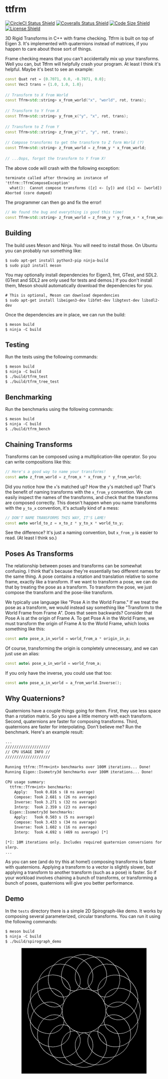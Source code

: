 # ttfrm #

[![CircleCI Status Shield][shield_circleci]][build_circleci]
[![Coveralls Status Shield][shield_coveralls]][build_coveralls]
[![Code Size Shield][shield_code_size]][ref_floppy_disk]
[![License Shield][shield_license]][file_license_md]

3D Rigid Transforms in C++ with frame checking. Ttfrm is built on top of
Eigen 3. It's implemented with quaternions instead of matrices, if you happen
to care about those sort of things.

Frame checking means that you can't accidentally mix up your transforms. Well
you can, but Ttfrm will helpfully crash your program. At least I think it's
helpful. Maybe it's best to see an example:

```cpp
const Quat rot = {0.7071, 0.0, -0.7071, 0.0};
const Vec3 trans = {1.0, 1.0, 1.0};

// Transform to X from World
const Tfrm<std::string> x_from_world("x", "world", rot, trans);

// Transform to Y from X
const Tfrm<std::string> y_from_x("y", "x", rot, trans);

// Transform to Z from Y
const Tfrm<std::string> z_from_y("z", "y", rot, trans);

// Compose transforms to get the transform to Z form World (?)
const Tfrm<std::string> z_from_world = z_from_y * x_from_world;

// ...Oops, forgot the transform to Y from X!
```

The above code will crash with the following exception:

```text
terminate called after throwing an instance of 'ttfrm::TfrmComposeException'
  what():  Cannot compose transforms ([z] <- [y]) and ([x] <- [world])
Aborted (core dumped)
```

The programmer can then go and fix the error!

```cpp
// We found the bug and everything is good this time!
const Tfrm<std::string> z_from_world = z_from_y * y_from_x * x_from_world;
```

## Building ##

The build uses Meson and Ninja. You will need to install those. On Ubuntu you
can probably run something like:

```text
$ sudo apt-get install python3-pip ninja-build
$ sudo pip3 install meson
```

You may optionally install dependencies for Eigen3, fmt, GTest, and SDL2.
(GTest and SDL2 are only used for tests and demos.) If you don't install them,
Meson should automatically download the dependencies for you.

```text
# This is optional, Meson can download dependencies
$ sudo apt-get install libeigen3-dev libfmt-dev libgtest-dev libsdl2-dev
```

Once the dependencies are in place, we can run the build:

```text
$ meson build
$ ninja -C build
```

## Testing ##

Run the tests using the following commands:

```text
$ meson build
$ ninja -C build
$ ./build/tfrm_test
$ ./build/tfrm_tree_test
```

## Benchmarking ##

Run the benchmarks using the following commands:

```text
$ meson build
$ ninja -C build
$ ./build/tfrm_bench
```

## Chaining Transforms ##

Transforms can be composed using a multiplication-like operator. So you can
write compositions like this:

```cpp
// Here's a good way to name your transforms!
const auto z_from_world = z_from_x * x_from_y * y_from_world;
```

Did you notice how the `x`'s matched up? How the `y`'s matched up? That's the
benefit of naming transforms with the `x_from_y` convention. We can easily
inspect the names of the transforms, and check that the transforms are composed
correctly. This doesn't happen when you name transforms with the `y_to_x`
convention, it's actually kind of a mess:

```cpp
// DON'T NAME TRANSFORMS THIS WAY, IT'S LAME!
const auto world_to_z = x_to_z * y_to_x * world_to_y;
```

See the difference? It's just a naming convention, but `x_from_y` is easier to
read. (At least I think so.)

## Poses As Transforms ##

The relationship between poses and transforms can be somewhat confusing. I
think that's because they're essentially two different names for the same
thing. A pose contains a rotation and translation relative to some frame,
exactly like a transform. If we want to transform a pose, we can do that by
treating the pose as a transform. To transform the pose, we just compose the
transform and the pose-like transform.

We typically use language like "Pose A in the World Frame." If we treat the
pose as a transform, we would instead say something like "Transform to the
World Frame from Frame A". Does that seem backwards? Consider that Pose A is at
the origin of Frame A. To get Pose A in the World Frame, we must transform the
origin of Frame A to the World Frame, which looks something like this:

```cpp
const auto pose_a_in_world = world_from_a * origin_in_a;
```

Of course, transforming the origin is completely unnecessary, and we can just
use an alias:

```cpp
const auto& pose_a_in_world = world_from_a;
```

If you only have the inverse, you could use that too:

```cpp
const auto pose_a_in_world = a_from_world.Inverse();
```

## Why Quaternions? ##

Quaternions have a couple things going for them. First, they use less space
than a rotation matrix. So you save a little memory with each transform.
Second, quaternions are faster for composing transforms. Third, quaternions are
faster for interpolating. Don't believe me? Run the benchmark. Here's an
example result:

```text
...
////////////////////
// CPU USAGE INFO //
////////////////////

Running ttfrm::Tfrm<int> benchmarks over 100M iterations... Done!
Running Eigen::Isometry3d benchmarks over 100M iterations... Done!

CPU usage summary:
  ttfrm::Tfrm<int> benchmarks:
    Apply:   Took 0.816 s (8 ns average)
    Compose: Took 2.681 s (26 ns average)
    Inverse: Took 3.271 s (32 ns average)
    Interp:  Took 2.359 s (23 ns average)
  Eigen::Isometry3d benchmarks:
    Apply:   Took 0.503 s (5 ns average)
    Compose: Took 3.433 s (34 ns average)
    Inverse: Took 1.602 s (16 ns average)
    Interp:  Took 4.692 s (469 ns average) [*]

[*]: 10M iterations only. Includes required quaternion conversions for slerp.
...
```

As you can see (and do try this at home!) composing transforms is faster with
quaternions. Applying a transform to a vector is slightly slower, but applying
a transform to another transform (such as a pose) is faster. So if your
workload involves chaining a bunch of transforms, or transforming a bunch of
poses, quaternions will give you better performance.

## Demo ##

In the `tests` directory there is a simple 2D Spirograph-like demo. It works by
composing several parameterized, circular transforms. You can run it using the
following commands:

```text
$ meson build
$ ninja -C build
$ ./build/spirograph_demo
```

<p align="center">
<img alt="Spirograph Demo" src="screenshots/spirograph.png"/>
</p>

<!-- Links -->

[build_circleci]: https://circleci.com/gh/tprk77/ttfrm
[build_coveralls]: https://coveralls.io/github/tprk77/ttfrm
[file_license_md]: https://github.com/tprk77/ttfrm/blob/master/LICENSE.md
[ref_floppy_disk]: https://en.wikipedia.org/wiki/History_of_the_floppy_disk
[shield_circleci]: https://img.shields.io/circleci/build/github/tprk77/ttfrm/master?token=9d161918287a4e250f49ae8df77fff90432ce358
[shield_code_size]: https://img.shields.io/github/languages/code-size/tprk77/ttfrm
[shield_coveralls]: https://img.shields.io/coveralls/github/tprk77/ttfrm
[shield_license]: https://img.shields.io/github/license/tprk77/ttfrm

<!-- Local Variables: -->
<!-- fill-column: 79 -->
<!-- End: -->
